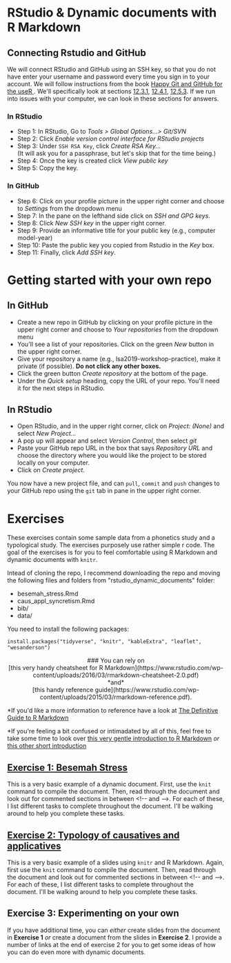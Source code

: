 # RStudio & Dynamic documents with R Markdown


## Connecting Rstudio and GitHub
We will connect RStudio and GitHub using an SSH key, so that you do not have enter your username and password every time you sign in to your account. We will follow instructions from the book [Happy Git and GitHub for the useR
](http://happygitwithr.com/). We'll specifically look at sections [12.3.1](http://happygitwithr.com/ssh-keys.html#option-1-set-up-from-rstudio), [12.4.1](http://happygitwithr.com/ssh-keys.html#option-1-set-up-from-rstudio), [12.5.3](http://happygitwithr.com/ssh-keys.html#on-github). If we run into issues with your computer, we can look in these sections for answers.


### In RStudio

- Step 1: In RStudio, Go to *Tools > Global Options…> Git/SVN*
- Step 2: Click *Enable version control interface for RStudio projects*
- Step 3: Under `SSH RSA Key`, click *Create RSA Key...* <br/> (It will ask you for a passphrase, but let's skip that for the time being.)
- Step 4: Once the key is created click *View public key*
- Step 5: Copy the key.

### In GitHub

- Step 6: Click on your profile picture in the upper right corner and choose to *Settings* from the dropdown menu
- Step 7: In the pane on the lefthand side click on *SSH and GPG keys*. 
- Step 8: Click *New SSH key* in the upper right corner. 
- Step 9: Provide an informative title for your public key (e.g., computer model-year)
- Step 10: Paste the public key you copied from Rstudio in the *Key* box. 
- Step 11: Finally, click *Add SSH key*.

# Getting started with your own repo

## In GitHub

- Create a new repo in GitHub by clicking on your profile picture in the upper right corner and choose to *Your repositories* from the dropdown menu
- You'll see a list of your repositories. Click on the green *New* button in the upper right corner.
- Give your repository a name (e.g., lsa2019-workshop-practice), make it private (if possible). **Do not click any other boxes.**
- Click the green button *Create repository* at the bottom of the page.
- Under the *Quick setup* heading, copy the URL of your repo. You'll need it for the next steps in RStudio.

## In RStudio
- Open RStudio, and in the upper right corner, click on *Project: (None)* and select *New Project...*
- A pop up will appear and select *Version Control*, then select *git* 
- Paste your GitHub repo URL in the box that says *Repository URL* and choose the directory where you would like the project to be stored locally on your computer. 
- Click on *Create project*.

You now have a new project file, and can `pull`, `commit` and `push` changes to your GitHub repo using the `git` tab in pane in the upper right corner.  

# Exercises 
These exercises contain some sample data from a phonetics study and a typological study. The exercises purposely use rather simple r code. The goal of the exercises is for you to feel comfortable using R Markdown and dynamic documents with `knitr`.

Intead of cloning the repo, I recommend downloading the repo and moving the following files and folders from "rstudio\_dynamic\_documents" folder: 

- besemah\_stress.Rmd
- caus\_appl\_syncretism.Rmd
- bib/
- data/ 

You need to install the following packages: 

`install.packages("tidyverse", "knitr", "kableExtra", "leaflet", "wesanderson")`


<center>
### You can rely on  <br/> [this very handy cheatsheet for R Markdown](https://www.rstudio.com/wp-content/uploads/2016/03/rmarkdown-cheatsheet-2.0.pdf) <br/> *and* <br/> [this handy reference guide](https://www.rstudio.com/wp-content/uploads/2015/03/rmarkdown-reference.pdf).
</center>

*If you'd like a more information to reference have a look at [The Definitive Guide to R Markdown](https://bookdown.org/yihui/rmarkdown/)

*If you're feeling a bit confused or intimadated by all of this, feel free to take some time to look over [this very gentle introduction to R Markdown](https://rmarkdown.rstudio.com/lesson-1.html) *or* [this other short introduction](https://kbroman.org/knitr_knutshell/pages/Rmarkdown.html)


## [Exercise 1: Besemah Stress](phonetics_paper.Rmd)
This is a very basic example of a dynamic document. First, use the `knit` command to compile the document. Then, read through the document and look out for commented sections in between \<!-- and -->. For each of these, I list different tasks to complete throughout the document. I'll be walking around to help you complete these tasks. 


## [Exercise 2: Typology of causatives and applicatives](typology_paper.Rmd)
This is a very basic example of a slides using `knitr` and R Markdown. Again, first use the `knit` command to compile the document. Then, read through the document and look out for commented sections in between \<!-- and -->. For each of these, I list different tasks to complete throughout the document. I'll be walking around to help you complete these tasks.

## Exercise 3: Experimenting on your own
If you have additional time, you can *either* create slides from the document in **Exercise 1** *or* create a document from the slides in **Exercise 2**. I provide a number of links at the end of exercise 2 for you to get some ideas of how you can do even more with dynamic documents.